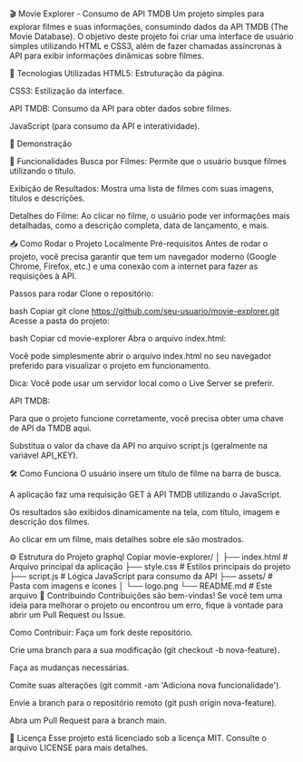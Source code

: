🎬 Movie Explorer - Consumo de API TMDB
Um projeto simples para explorar filmes e suas informações, consumindo dados da API TMDB (The Movie Database). O objetivo deste projeto foi criar uma interface de usuário simples utilizando HTML e CSS3, além de fazer chamadas assíncronas à API para exibir informações dinâmicas sobre filmes.

🚀 Tecnologias Utilizadas
HTML5: Estruturação da página.

CSS3: Estilização da interface.

API TMDB: Consumo da API para obter dados sobre filmes.

JavaScript (para consumo da API e interatividade).

📸 Demonstração

🔧 Funcionalidades
Busca por Filmes: Permite que o usuário busque filmes utilizando o título.

Exibição de Resultados: Mostra uma lista de filmes com suas imagens, títulos e descrições.

Detalhes do Filme: Ao clicar no filme, o usuário pode ver informações mais detalhadas, como a descrição completa, data de lançamento, e mais.

📥 Como Rodar o Projeto Localmente
Pré-requisitos
Antes de rodar o projeto, você precisa garantir que tem um navegador moderno (Google Chrome, Firefox, etc.) e uma conexão com a internet para fazer as requisições à API.

Passos para rodar
Clone o repositório:

bash
Copiar
git clone https://github.com/seu-usuario/movie-explorer.git
Acesse a pasta do projeto:

bash
Copiar
cd movie-explorer
Abra o arquivo index.html:

Você pode simplesmente abrir o arquivo index.html no seu navegador preferido para visualizar o projeto em funcionamento.

Dica: Você pode usar um servidor local como o Live Server se preferir.

API TMDB:

Para que o projeto funcione corretamente, você precisa obter uma chave de API da TMDB aqui.

Substitua o valor da chave da API no arquivo script.js (geralmente na variável API_KEY).

🛠 Como Funciona
O usuário insere um título de filme na barra de busca.

A aplicação faz uma requisição GET à API TMDB utilizando o JavaScript.

Os resultados são exibidos dinamicamente na tela, com título, imagem e descrição dos filmes.

Ao clicar em um filme, mais detalhes sobre ele são mostrados.

⚙️ Estrutura do Projeto
graphql
Copiar
movie-explorer/
│
├── index.html          # Arquivo principal da aplicação
├── style.css           # Estilos principais do projeto
├── script.js           # Lógica JavaScript para consumo da API
├── assets/             # Pasta com imagens e ícones
│   └── logo.png
└── README.md           # Este arquivo
🎨 Contribuindo
Contribuições são bem-vindas! Se você tem uma ideia para melhorar o projeto ou encontrou um erro, fique à vontade para abrir um Pull Request ou Issue.

Como Contribuir:
Faça um fork deste repositório.

Crie uma branch para a sua modificação (git checkout -b nova-feature).

Faça as mudanças necessárias.

Comite suas alterações (git commit -am 'Adiciona nova funcionalidade').

Envie a branch para o repositório remoto (git push origin nova-feature).

Abra um Pull Request para a branch main.

📜 Licença
Esse projeto está licenciado sob a licença MIT. Consulte o arquivo LICENSE para mais detalhes.
